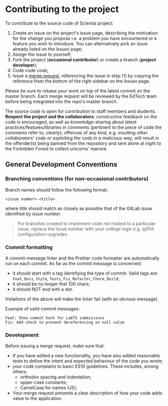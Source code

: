 # Contributing to the project

To contribute to the source code of Scientia project:
1. Create an issue on the project's issue page, describing the motivation for the change you propose i.e. a problem you have
encountered or a feature you wish to introduce. You can alternatively pick an
issue already listed on the *Issues* page;
2. Assign the issue to yourself;
3. Fork the project (**occasional contributor**) or create a branch (**project developer**);
4. Code code code;
5. Issue a [merge
request](https://docs.gitlab.com/ee/workflow/forking_workflow.html), referencing
the issue in step (1) by copying the reference from the bottom of the right
sidebar on the *Issues* page.

Please be sure to rebase your work on top of the latest commit on the master
branch.
Each merge request will be reviewed by the EdTech team before being integrated into the repo's master branch.

The source code is open for contribution to staff members and students.
**Respect the project and the collaborators**: constructive feedback on the code is encouraged, as well as knowledge-sharing about
latest practices/features/libraries in comments (pertinent to the piece of code
the comments refer to, clearly); offences of any kind, e.g. *insulting other collaborators' code or
exploiting the code in a malicious way*, will result in the offender(s) being banned from the repository and sent
alone at night to the Forbidden Forest to collect unicorns' manure.

## General Development Conventions

### Branching conventions (for non-occasional contributors)
Branch names should follow the following format:
```
<issue number>-<title>
```
where *title* should match as closely as possible that of the GitLab issue identified by *issue number*.
> For branches created to implement code not related to a particular issue, replace the issue number with your college login e.g. ip914-configuration-upgrades

### Commit formatting 

A commit-message linter and the Prettier code formatter are automatically run on each commit. As far as the commit message is concerned:

- it should start with a tag identifying the type of commit. Valid tags are: `Feat`, `Docs`, `Style`, `Tests`, `Fix`, `Refactor`, `Chore`, `Build`;
- it should be no longer that 100 chars;
- it should NOT end with a dot.

Violations of the above will make the linter fail (with an obvious message).

Example of valid commit messages:

```
Feat: Show commit hash for LabTS submissions
Fix: Add check to prevent dereferencing on null value
```


### Development
Before issuing a merge request, make sure that:
- if you have added a new functionality, you have also added reasonable tests to define the intent and expected behaviour of the code you wrote;
- your code complains to basic ES10 guidelines. These includes, among others:
    - orthodox spacing and indentation;
    - upper-case constants;
    - CamelCase for names (JS);
- Your merge request presents a clear description of how your code adds value to the application.

